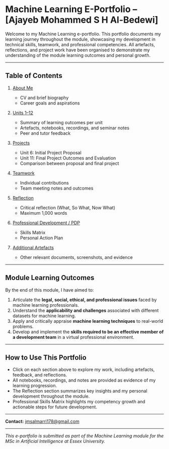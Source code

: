 # Machine Learning E-Portfolio – [Ajayeb Mohammed S H Al-Bedewi]

Welcome to my Machine Learning e-portfolio. This portfolio documents my learning journey throughout the module, showcasing my development in technical skills, teamwork, and professional competencies. All artefacts, reflections, and project work have been organised to demonstrate my understanding of the module learning outcomes and personal growth.

---

## Table of Contents

1. [About Me](Machine-Learning/About_Me)  
   - CV and brief biography  
   - Career goals and aspirations  

2. [Units 1–12](Units/)  
   - Summary of learning outcomes per unit  
   - Artefacts, notebooks, recordings, and seminar notes  
   - Peer and tutor feedback  

3. [Projects](Projects/README.md)  
   - Unit 6: Initial Project Proposal  
   - Unit 11: Final Project Outcomes and Evaluation  
   - Comparison between proposal and final project  

4. [Teamwork](Teamwork/README.md)  
   - Individual contributions  
   - Team meeting notes and outcomes  

5. [Reflection](Reflection/03_Reflection.md)  
   - Critical reflection (What, So What, Now What)  
   - Maximum 1,000 words  

6. [Professional Development / PDP](PDP_Skills_Matrix/README.md)  
   - Skills Matrix  
   - Personal Action Plan  

7. [Additional Artefacts](Additional_Documents/README.md)  
   - Other relevant documents, screenshots, and evidence  

---

## Module Learning Outcomes

By the end of this module, I have aimed to:

1. Articulate the **legal, social, ethical, and professional issues** faced by machine learning professionals.  
2. Understand the **applicability and challenges** associated with different datasets for machine learning.  
3. Apply and critically appraise **machine learning techniques** to real-world problems.  
4. Develop and implement the **skills required to be an effective member of a development team** in a virtual professional environment.  

---

## How to Use This Portfolio

- Click on each section above to explore my work, including artefacts, feedback, and reflections.  
- All notebooks, recordings, and notes are provided as evidence of my learning progression.  
- The Reflection section summarizes key insights and my personal development throughout the module.  
- Professional Skills Matrix highlights my competency growth and actionable steps for future development.  

---

**Contact:** jmsalmarri178@gmail.com

---

*This e-portfolio is submitted as part of the Machine Learning module for the MSc in Artificial Intelligence at Essex University.*
